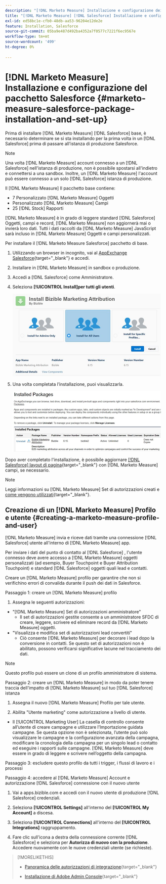 ```yaml
---
description: "[!DNL Marketo Measure] Installazione e configurazione dei pacchetti Salesforce - [!DNL Marketo Measure]"
title: "[!DNL Marketo Measure] [!DNL Salesforce] Installazione e configurazione dei pacchetti"
exl-id: ed58bc1e-cfb0-48db-aa53-96204e12de2e
feature: Installation, Salesforce
source-git-commit: 05ba9e487d492ba4352a7f0577c7221f6ec9567e
workflow-type: tm+mt
source-wordcount: '499'
ht-degree: 0%

---
```


# [!DNL Marketo Measure] Installazione e configurazione del pacchetto Salesforce {#marketo-measure-salesforce-package-installation-and-set-up}

Prima di installare [!DNL Marketo Measure] [!DNL Salesforce] base, è necessario determinare se si sta installando per la prima volta in un [!DNL Salesforce] prima di passare all’istanza di produzione Salesforce.

>[!NOTE]
>
>Una volta [!DNL Marketo Measure] account connesso a un [!DNL Salesforce] nell&#39;istanza di produzione, non è possibile spostarsi all&#39;indietro e connettersi a una sandbox. Inoltre, un [!DNL Marketo Measure] l&#39;account può essere connesso a un solo [!DNL Salesforce] istanza di produzione.

Il [!DNL Marketo Measure] Il pacchetto base contiene:

* 7 Personalizzato [!DNL Marketo Measure] Oggetti
* Personalizzato [!DNL Marketo Measure] Campi
* 25 [!DNL Stock] Rapporti

[!DNL Marketo Measure] è in grado di leggere standard [!DNL Salesforce] Oggetti, campi e record, [!DNL Marketo Measure] non aggiornerà mai o invierà loro dati. Tutti i dati raccolti da [!DNL Marketo Measure] JavaScript sarà incluso in [!DNL Marketo Measure] Oggetti e campi personalizzati.

Per installare il [!DNL Marketo Measure Salesforce] pacchetto di base.

1. Utilizzando un browser in incognito, vai al [AppExchange Salesforce](https://appexchange.salesforce.com/appxListingDetail?listingId=a0N3000000B3KLuEAN){target="_blank"} e accedi.

1. Installare in [!DNL Marketo Measure] in sandbox o produzione.

1. Accedi a [!DNL Salesforce] come Amministratore.

1. Seleziona **[!UICONTROL Install]per tutti gli utenti**.

   ![](assets/marketo-measure-salesforce-package-installation-and-set-up-1.png)

1. Una volta completata l’installazione, puoi visualizzarla.

   ![](assets/marketo-measure-salesforce-package-installation-and-set-up-2.png)

Dopo aver completato l&#39;installazione, è possibile aggiornare [[!DNL Salesforce] layout di pagina](/help/configuration-and-setup/marketo-measure-and-salesforce/page-layout-instructions.md){target="_blank"} con [!DNL Marketo Measure] campi, se necessario.

>[!NOTE]
>
>Leggi informazioni su [!DNL Marketo Measure] Set di autorizzazioni creati e [come vengono utilizzati](/help/configuration-and-setup/marketo-measure-and-salesforce/marketo-measure-permission-sets.md){target="_blank"}.

## Creazione di un [!DNL Marketo Measure] Profilo e utente {#creating-a-marketo-measure-profile-and-user}

[!DNL Marketo Measure] invia e riceve dati tramite una connessione [!DNL Salesforce] utente all&#39;interno di [!DNL Marketo Measure] app.

Per inviare i dati del punto di contatto al [!DNL Salesforce] , l&#39;utente connesso deve avere accesso a [!DNL Marketo Measure] oggetti personalizzati (ad esempio, Buyer Touchpoint e Buyer Attribution Touchpoint) e standard [!DNL Salesforce] oggetti quali lead e contatti.

Creare un [!DNL Marketo Measure] profilo per garantire che non si verifichino errori di convalida durante il push dei dati in Salesforce.

Passaggio 1: creare un [!DNL Marketo Measure] profilo

1. Assegna le seguenti autorizzazioni:

* &quot;[!DNL Marketo Measure] Set di autorizzazioni amministratore&quot;
   * Il set di autorizzazioni gestite consente a un amministratore SFDC di creare, leggere, scrivere ed eliminare record da [!DNL Marketo Measure] oggetti.
* &quot;Visualizza e modifica set di autorizzazioni lead convertiti&quot;
   * Ciò consente [!DNL Marketo Measure] per decorare i lead dopo la conversione in contatti. Se questo set di autorizzazioni non è abilitato, possono verificarsi significative lacune nel tracciamento dei dati.

>[!NOTE]
>
>Questo profilo può essere un clone di un profilo amministratore di sistema.

Passaggio 2: creare un [!DNL Marketo Measure] in modo da poter tenere traccia dell&#39;impatto di [!DNL Marketo Measure] sul tuo [!DNL Salesforce] istanza

1. Assegna il nuovo [!DNL Marketo Measure] Profilo per tale utente.

1. Abilita &quot;Utente marketing&quot; come autorizzazione a livello di utente.

* Il [!UICONTROL Marketing User] La casella di controllo consente all’utente di creare campagne e utilizzare l’Importazione guidata campagne. Se questa opzione non è selezionata, l’utente può solo visualizzare le campagne e la configurazione avanzata della campagna, modificare la cronologia della campagna per un singolo lead o contatto ed eseguire i rapporti sulle campagne. [!DNL Marketo Measure] deve essere in grado di leggere e scrivere nell’oggetto della campagna.

Passaggio 3: escludere questo profilo da tutti i trigger, i flussi di lavoro e i processi

Passaggio 4: accedere al [!DNL Marketo Measure] Account e autorizzazione [!DNL Salesforce] connessione con il nuovo utente

1. Vai a apps.bizible.com e accedi con il nuovo utente di produzione [!DNL Salesforce] credenziali.

1. Seleziona **[!UICONTROL Settings]** all&#39;interno del **[!UICONTROL My Account]** a discesa.

1. Seleziona **[!UICONTROL Connections]** all&#39;interno del **[!UICONTROL Integrations]** raggruppamento.

1. Fare clic sull&#39;icona a destra della connessione corrente [!DNL Salesforce] e seleziona per **Autorizza di nuovo con la produzione**. Accedere nuovamente con le nuove credenziali utente (se richieste).

>[!MORELIKETHIS]
>
>* [Panoramica delle autorizzazioni di integrazione](/help/api-connections/utilizing-marketo-measures-api-connections/integration-permissions-overview.md){target="_blank"}
>
>* [Installazione di Adobe Admin Console](/help/configuration-and-setup/getting-started-with-marketo-measure/adobe-admin-console-setup.md){target="_blank"}
